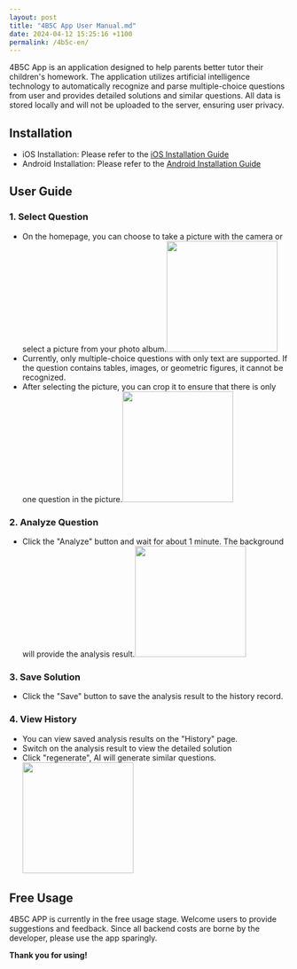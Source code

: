 ```yaml
---
layout: post
title: "4B5C App User Manual.md"
date: 2024-04-12 15:25:16 +1100
permalink: /4b5c-en/
---
```


4B5C App is an application designed to help parents better tutor their children's homework. The application utilizes artificial intelligence technology to automatically recognize and parse multiple-choice questions from user and provides detailed solutions and similar questions. All data is stored locally and will not be uploaded to the server, ensuring user privacy.

## Installation

- iOS Installation: Please refer to the [iOS Installation Guide](https://learn.microsoft.com/en-us/appcenter/distribution/testers/testing-ios)
- Android Installation: Please refer to the [Android Installation Guide](https://learn.microsoft.com/en-us/appcenter/distribution/testers/testing-android)

## User Guide

### 1. Select Question

- On the homepage, you can choose to take a picture with the camera or select a picture from your photo album.<img src="https://www.flyperstudio.com/images/4b5c/main_page.png" width="200" />
- Currently, only multiple-choice questions with only text are supported. If the question contains tables, images, or geometric figures, it cannot be recognized.
- After selecting the picture, you can crop it to ensure that there is only one question in the picture.<img src="https://www.flyperstudio.com/images/4b5c/image_crop.png" width="200" />

### 2. Analyze Question

- Click the "Analyze" button and wait for about 1 minute. The background will provide the analysis result.<img src="https://www.flyperstudio.com/images/4b5c/analysis_image.png" width="200" />

### 3. Save Solution

- Click the "Save" button to save the analysis result to the history record.

### 4. View History

- You can view saved analysis results on the "History" page.
- Switch on the analysis result to view the detailed solution 
- Click "regenerate", AI will generate similar questions.<img src="https://www.flyperstudio.com/images/4b5c/regenerate_qa.png" width="200" />

## Free Usage

4B5C APP is currently in the free usage stage. Welcome users to provide suggestions and feedback. Since all backend costs are borne by the developer, please use the app sparingly.

**Thank you for using!**

